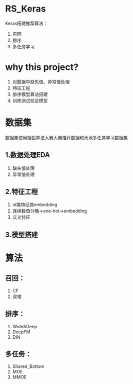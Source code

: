 # RS_Keras
Keras搭建推荐算法：
1. 召回
2. 排序
3. 多任务学习

# why this project?
1. 对数据中缺失值、异常值处理
2. 特征工程
3. 排序模型算法搭建
4. 训练测试验证模型

# 数据集
数据集使用搜狐算法大赛大赛推荐数据和天池多任务学习数据集

## 1.数据处理EDA
1. 缺失值处理
2. 异常值处理

## 2.特征工程
1. id类特征做embedding
2. 连续数值分桶->one-hot->embedding
3. 交叉特征

## 3.模型搭建

# 算法
## 召回：
1. CF
2. 双塔
## 排序：
1. Wide&Deep
2. DeepFM
3. DIN
## 多任务：
1. Shared_Bottom
2. MOE
3. MMOE

